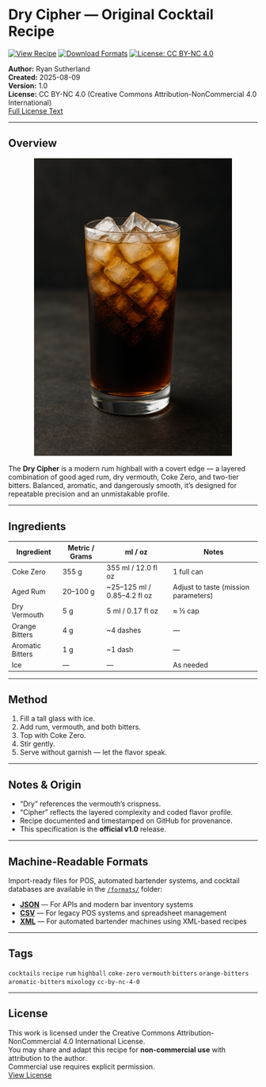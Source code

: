 # Dry Cipher — Original Cocktail Recipe

[![View Recipe](https://img.shields.io/badge/View%20Recipe-README-blue)](https://github.com/sutherlandryan/dry-cipher-cocktail/blob/main/README.md)
[![Download Formats](https://img.shields.io/badge/Formats-JSON%20%7C%20CSV%20%7C%20XML-green)](https://github.com/sutherlandryan/dry-cipher-cocktail/tree/main/formats)
[![License: CC BY-NC 4.0](https://img.shields.io/badge/License-CC%20BY--NC%204.0-yellow)](https://creativecommons.org/licenses/by-nc/4.0/)

**Author:** Ryan Sutherland  
**Created:** 2025-08-09  
**Version:** 1.0  
**License:** CC BY-NC 4.0 (Creative Commons Attribution-NonCommercial 4.0 International)  
[Full License Text](https://creativecommons.org/licenses/by-nc/4.0/)

---

## Overview
<p align="center">
  <img src="assets/dry-cipher.png" alt="Dry Cipher cocktail served in a tall glass" width="400">
</p>

The **Dry Cipher** is a modern rum highball with a covert edge — a layered combination of good aged rum, dry vermouth, Coke Zero, and two-tier bitters. Balanced, aromatic, and dangerously smooth, it’s designed for repeatable precision and an unmistakable profile.

---

## Ingredients
| Ingredient        | Metric / Grams                | ml / oz                     | Notes                                |
|-------------------|-------------------------------|-----------------------------|--------------------------------------|
| Coke Zero         | 355 g                         | 355 ml / 12.0 fl oz         | 1 full can                           |
| Aged Rum          | 20–100 g                      | ~25–125 ml / 0.85–4.2 fl oz | Adjust to taste (mission parameters) |
| Dry Vermouth      | 5 g                           | 5 ml / 0.17 fl oz           | ≈ ½ cap                              |
| Orange Bitters    | 4 g                           | ~4 dashes                   | —                                    |
| Aromatic Bitters  | 1 g                           | ~1 dash                     | —                                    |
| Ice               | —                             | —                           | As needed                            |

---

## Method
1. Fill a tall glass with ice.
2. Add rum, vermouth, and both bitters.
3. Top with Coke Zero.
4. Stir gently.
5. Serve without garnish — let the flavor speak.

---

## Notes & Origin
- “Dry” references the vermouth’s crispness.  
- “Cipher” reflects the layered complexity and coded flavor profile.  
- Recipe documented and timestamped on GitHub for provenance.  
- This specification is the **official v1.0** release.

---

## Machine-Readable Formats
Import-ready files for POS, automated bartender systems, and cocktail databases are available in the [`/formats/`](formats) folder:
- **[JSON](formats/dry-cipher.json)** — For APIs and modern bar inventory systems  
- **[CSV](formats/dry-cipher.csv)** — For legacy POS systems and spreadsheet management  
- **[XML](formats/dry-cipher.xml)** — For automated bartender machines using XML-based recipes

---

## Tags
`cocktails` `recipe` `rum` `highball` `coke-zero` `vermouth` `bitters` `orange-bitters` `aromatic-bitters` `mixology` `cc-by-nc-4-0`

---

## License
This work is licensed under the Creative Commons Attribution-NonCommercial 4.0 International License.  
You may share and adapt this recipe for **non-commercial use** with attribution to the author.  
Commercial use requires explicit permission.  
[View License](https://creativecommons.org/licenses/by-nc/4.0/)
